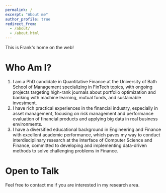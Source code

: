 ```yaml
---
permalink: /
excerpt: "About me"
author_profile: true
redirect_from: 
  - /about/
  - /about.html
---
```


This is Frank's home on the web!

Who Am I?
======
1. I am a PhD candidate in Quantitative Finance at the University of Bath School of Management specializing in FinTech topics, with ongoing projects targeting high-rank journals about portfolio optimization and banking with machine learning, mutual funds, and sustainable investment.
2. I have rich practical experiences in the financial industry, especially in asset management, focusing on risk management and performance evaluation of financial products and applying big data in real business environments. 
3. I have a diversified educational background in Engineering and Finance with excellent academic performance, which paves my way to conduct interdisciplinary research at the interface of Computer Science and Finance, committed to developing and implementing data-driven methods to solve challenging problems in Finance.

Open to Talk
======
Feel free to contact me if you are interested in my research area.
